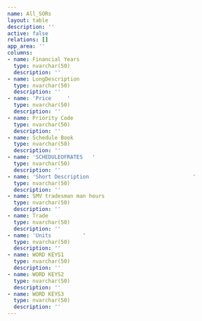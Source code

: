 ```yaml
---
name: All_SORs
layout: table
description: ''
active: false
relations: []
app_area: ''
columns:
- name: Financial Years
  type: nvarchar(50)
  description: ''
- name: LongDescription
  type: nvarchar(50)
  description: ''
- name: 'Price     '
  type: nvarchar(50)
  description: ''
- name: Priority Code
  type: nvarchar(50)
  description: ''
- name: Schedule Book
  type: nvarchar(50)
  description: ''
- name: 'SCHEDULEOFRATES   '
  type: nvarchar(50)
  description: ''
- name: 'Short Description                                 '
  type: nvarchar(50)
  description: ''
- name: SMV tradesman man hours
  type: nvarchar(50)
  description: ''
- name: Trade
  type: nvarchar(50)
  description: ''
- name: 'Units          '
  type: nvarchar(50)
  description: ''
- name: WORD KEYS1
  type: nvarchar(50)
  description: ''
- name: WORD KEYS2
  type: nvarchar(50)
  description: ''
- name: WORD KEYS3
  type: nvarchar(50)
  description: ''
---
```


